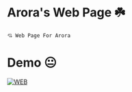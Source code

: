 #  Arora's Web Page ☘️ 
```
💘 Web Page For Arora

```
#  Demo 😐 
  [![WEB](https://img.shields.io/badge/Visit%20Website-Click%20Here-purple)](https://arora-team.github.io/Web-Page/)
  

